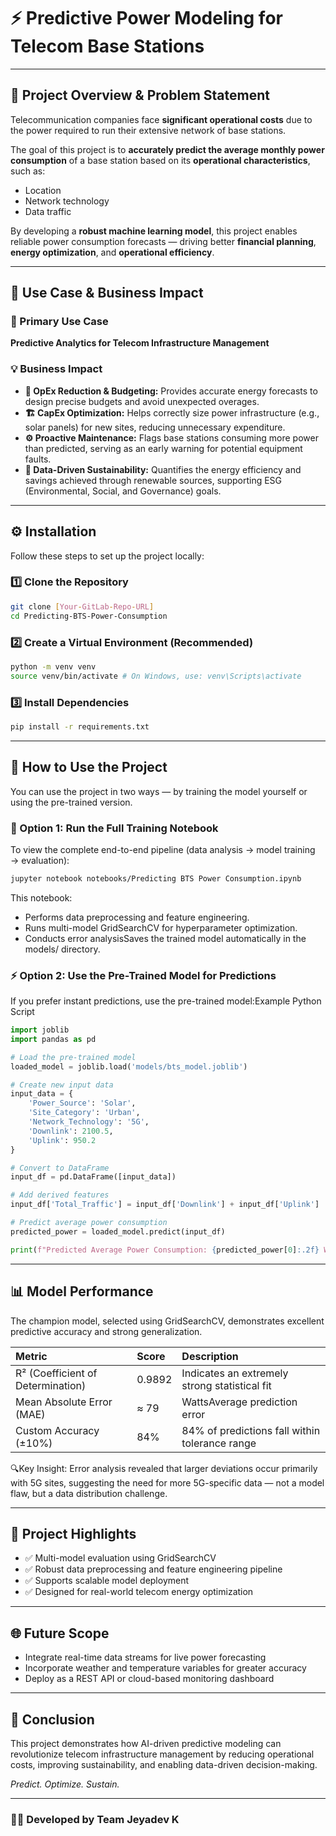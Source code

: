 # ⚡ Predictive Power Modeling for Telecom Base Stations


***

## 📘 Project Overview & Problem Statement

Telecommunication companies face **significant operational costs** due to the power required to run their extensive network of base stations.

The goal of this project is to **accurately predict the average monthly power consumption** of a base station based on its **operational characteristics**, such as:
- Location
- Network technology
- Data traffic

By developing a **robust machine learning model**, this project enables reliable power consumption forecasts — driving better **financial planning**, **energy optimization**, and **operational efficiency**.

***

## 💼 Use Case & Business Impact

### 🎯 Primary Use Case
**Predictive Analytics for Telecom Infrastructure Management**

### 💡 Business Impact
- **🔋 OpEx Reduction & Budgeting:** Provides accurate energy forecasts to design precise budgets and avoid unexpected overages.
- **🏗️ CapEx Optimization:** Helps correctly size power infrastructure (e.g., solar panels) for new sites, reducing unnecessary expenditure.
- **⚙️ Proactive Maintenance:** Flags base stations consuming more power than predicted, serving as an early warning for potential equipment faults.
- **🌱 Data-Driven Sustainability:** Quantifies the energy efficiency and savings achieved through renewable sources, supporting ESG (Environmental, Social, and Governance) goals.

***

## ⚙️ Installation

Follow these steps to set up the project locally:

### 1️⃣ Clone the Repository
```bash
git clone [Your-GitLab-Repo-URL]
cd Predicting-BTS-Power-Consumption
```

### 2️⃣ Create a Virtual Environment (Recommended)
```bash
python -m venv venv
source venv/bin/activate # On Windows, use: venv\Scripts\activate
```

### 3️⃣ Install Dependencies
```bash
pip install -r requirements.txt
```

***

## 🚀 How to Use the Project

You can use the project in two ways — by training the model yourself or using the pre-trained version.
### 🧠 Option 1: Run the Full Training Notebook
To view the complete end-to-end pipeline (data analysis → model training → evaluation):
```bash
jupyter notebook notebooks/Predicting BTS Power Consumption.ipynb
```
This notebook:
- Performs data preprocessing and feature engineering.
- Runs multi-model GridSearchCV for hyperparameter optimization.
- Conducts error analysisSaves the trained model automatically in the models/ directory.

### ⚡ Option 2: Use the Pre-Trained Model for Predictions
If you prefer instant predictions, use the pre-trained model:Example Python Script

```python
import joblib
import pandas as pd

# Load the pre-trained model
loaded_model = joblib.load('models/bts_model.joblib')

# Create new input data
input_data = {
    'Power_Source': 'Solar',
    'Site_Category': 'Urban',
    'Network_Technology': '5G',
    'Downlink': 2100.5,
    'Uplink': 950.2
}

# Convert to DataFrame
input_df = pd.DataFrame([input_data])

# Add derived features
input_df['Total_Traffic'] = input_df['Downlink'] + input_df['Uplink']

# Predict average power consumption
predicted_power = loaded_model.predict(input_df)

print(f"Predicted Average Power Consumption: {predicted_power[0]:.2f} Watts")

```

***

## 📊 Model Performance
The champion model, selected using GridSearchCV, demonstrates excellent predictive accuracy and strong generalization.

| Metric | Score | Description |
| :--- | :--- | :--- |
| R² (Coefficient of Determination) | 0.9892 | Indicates an extremely strong statistical fit |
| Mean Absolute Error (MAE) | ≈ 79 | WattsAverage prediction error |
| Custom Accuracy (±10%) | 84% | 84% of predictions fall within tolerance range |

🔍Key Insight: Error analysis revealed that larger deviations occur primarily with 5G sites, suggesting the need for more 5G-specific data — not a model flaw, but a data distribution challenge.
***

## 🧩 Project Highlights
- ✅ Multi-model evaluation using GridSearchCV
- ✅ Robust data preprocessing and feature engineering pipeline
- ✅ Supports scalable model deployment
- ✅ Designed for real-world telecom energy optimization

***
## 🌐 Future Scope
- Integrate real-time data streams for live power forecasting
- Incorporate weather and temperature variables for greater accuracy
- Deploy as a REST API or cloud-based monitoring dashboard
***

## 🏁 Conclusion

This project demonstrates how AI-driven predictive modeling can revolutionize telecom infrastructure management by reducing operational costs, improving sustainability, and enabling data-driven decision-making.

_Predict. Optimize. Sustain._

***
### 👨‍💻 Developed by Team Jeyadev K 

